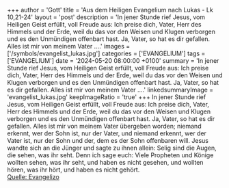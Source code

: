 +++
author = 'Gott'
title = 'Aus dem Heiligen Evangelium nach Lukas - Lk 10,21-24'
layout = 'post'
description = 'In jener Stunde rief Jesus, vom Heiligen Geist erfüllt, voll Freude aus: Ich preise dich, Vater, Herr des Himmels und der Erde, weil du das vor den Weisen und Klugen verborgen und es den Unmündigen offenbart hast. Ja, Vater, so hat es dir gefallen. Alles ist mir von meinem Vater ....'
images = ['/symbols/evangelist_lukas.jpg']
categories = ['EVANGELIUM']
tags = ['EVANGELIUM']
date = '2024-05-20 08:00:00 +0100'
summary = 'In jener Stunde rief Jesus, vom Heiligen Geist erfüllt, voll Freude aus: Ich preise dich, Vater, Herr des Himmels und der Erde, weil du das vor den Weisen und Klugen verborgen und es den Unmündigen offenbart hast. Ja, Vater, so hat es dir gefallen. Alles ist mir von meinem Vater ....'
linkedsummaryImage = 'evangelist_lukas.jpg'
keepImageRatio = 'true'
+++
In jener Stunde rief Jesus, vom Heiligen Geist erfüllt, voll Freude aus: Ich preise dich, Vater, Herr des Himmels und der Erde, weil du das vor den Weisen und Klugen verborgen und es den Unmündigen offenbart hast. Ja, Vater, so hat es dir gefallen.
Alles ist mir von meinem Vater übergeben worden; niemand erkennt, wer der Sohn ist, nur der Vater, und niemand erkennt, wer der Vater ist, nur der Sohn und der, dem es der Sohn offenbaren will.<!--more-->
Jesus wandte sich an die Jünger und sagte zu ihnen allein: Selig sind die Augen, die sehen, was ihr seht.
Denn ich sage euch: Viele Propheten und Könige wollten sehen, was ihr seht, und haben es nicht gesehen, und wollten hören, was ihr hört, und haben es nicht gehört.<br> [Quelle: Evangelizo](https://evangeliumtagfuertag.org/DE/gospel)